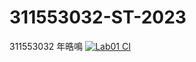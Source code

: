 # 311553032-ST-2023
311553032 年晧鳴
[![Lab01 CI](https://github.com/niangao19/311553032-ST-2023/actions/workflows/Lab01-CI.yml/badge.svg)](https://github.com/niangao19/311553032-ST-2023/actions/workflows/Lab01-CI.yml)
